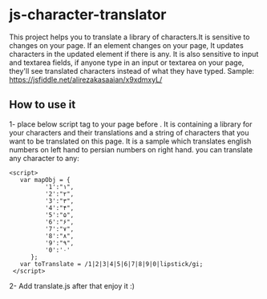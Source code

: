 # js-character-translator

This project helps you to translate a library of characters.It is sensitive to changes on your page. If an element changes on your page, It updates characters in the updated element if there is any. It is also sensitive to input and textarea fields, if anyone type in an input or textarea on your page, they'll see translated characters instead of what they have typed.
Sample: https://jsfiddle.net/alirezakasaaian/x9xdmxyL/

## How to use it

1- place below script tag to your page before </body>. It is containing a library for your characters and their translations and a string of characters that you want to be translated on this page. It is a sample which translates english numbers on left hand to persian numbers on right hand. you can translate any character to any:
```
<script>
   var mapObj = {
          '1':"۱",
          '2':"۲",
          '3':"۳",
          '4':"۴",
          '5':"۵",
          '6':"۶",
          '7':"۷",
          '8':"۸",
          '9':"۹",
          '0':'۰'
      };
   var toTranslate = /1|2|3|4|5|6|7|8|9|0|lipstick/gi;
 </script>
  ```
2- Add translate.js after that
  enjoy it :) 
